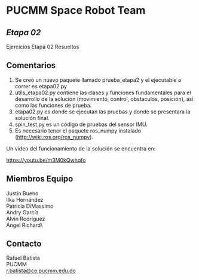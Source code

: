 # PUCMM Space Robot Team
## _Etapa 02_

Ejercicios Etapa 02 Resueltos

## Comentarios

1. Se creó un nuevo paquete llamado prueba_etapa2 y el ejecutable a correr es etapa02.py
2. utils_etapa02.py contiene las clases y funciones fundamentales para el desarrollo de la solución (movimiento, control, obstaculos, posición), asi como las funciones de prueba.
3. etapa02.py es donde se ejecutan las pruebas y donde se presentara la solución final.
4. spin_test.py es un código de pruebas del sensor IMU.
5. Es necesario tener el paquete ros_numpy instalado (http://wiki.ros.org/ros_numpy).


Un video del funcionamiento de la solución se encuentra en:

https://youtu.be/m3M0kQwhqfo

## Miembros Equipo

Justin Bueno\
Ilka Hernández\
Patricia DiMassimo\
Andry García\
Alvin Rodríguez\
Ángel Richard\

## Contacto

Rafael Batista\
PUCMM\
r.batista@ce.pucmm.edu.do


